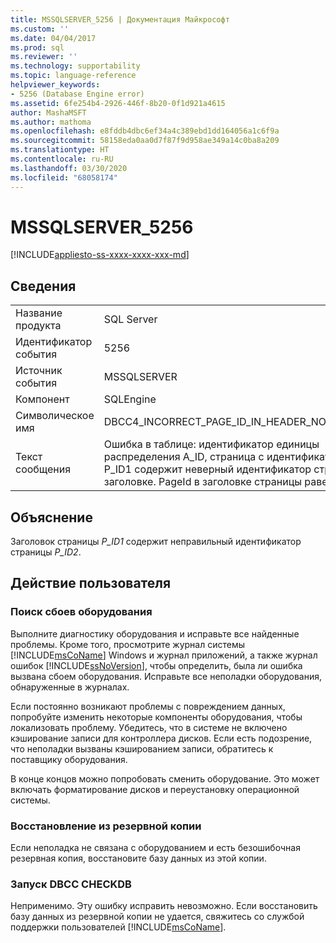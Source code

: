 ```yaml
---
title: MSSQLSERVER_5256 | Документация Майкрософт
ms.custom: ''
ms.date: 04/04/2017
ms.prod: sql
ms.reviewer: ''
ms.technology: supportability
ms.topic: language-reference
helpviewer_keywords:
- 5256 (Database Engine error)
ms.assetid: 6fe254b4-2926-446f-8b20-0f1d921a4615
author: MashaMSFT
ms.author: mathoma
ms.openlocfilehash: e8fddb4dbc6ef34a4c389ebd1dd164056a1c6f9a
ms.sourcegitcommit: 58158eda0aa0d7f87f9d958ae349a14c0ba8a209
ms.translationtype: HT
ms.contentlocale: ru-RU
ms.lasthandoff: 03/30/2020
ms.locfileid: "68058174"
---
```

# <a name="mssqlserver_5256"></a>MSSQLSERVER_5256
[!INCLUDE[appliesto-ss-xxxx-xxxx-xxx-md](../../includes/appliesto-ss-xxxx-xxxx-xxx-md.md)]
  
## <a name="details"></a>Сведения  
  
|||  
|-|-|  
|Название продукта|SQL Server|  
|Идентификатор события|5256|  
|Источник события|MSSQLSERVER|  
|Компонент|SQLEngine|  
|Символическое имя|DBCC4_INCORRECT_PAGE_ID_IN_HEADER_NO_METADATA|  
|Текст сообщения|Ошибка в таблице: идентификатор единицы распределения A_ID, страница с идентификатором P_ID1 содержит неверный идентификатор страницы в заголовке. PageId в заголовке страницы равен P_ID2.|  
  
## <a name="explanation"></a>Объяснение  
Заголовок страницы *P_ID1* содержит неправильный идентификатор страницы *P_ID2*.  
  
## <a name="user-action"></a>Действие пользователя  
  
### <a name="look-for-hardware-failure"></a>Поиск сбоев оборудования  
Выполните диагностику оборудования и исправьте все найденные проблемы. Кроме того, просмотрите журнал системы [!INCLUDE[msCoName](../../includes/msconame-md.md)] Windows и журнал приложений, а также журнал ошибок [!INCLUDE[ssNoVersion](../../includes/ssnoversion-md.md)], чтобы определить, была ли ошибка вызвана сбоем оборудования. Исправьте все неполадки оборудования, обнаруженные в журналах.  
  
Если постоянно возникают проблемы с повреждением данных, попробуйте изменить некоторые компоненты оборудования, чтобы локализовать проблему. Убедитесь, что в системе не включено кэширование записи для контроллера дисков. Если есть подозрение, что неполадки вызваны кэшированием записи, обратитесь к поставщику оборудования.  
  
В конце концов можно попробовать сменить оборудование. Это может включать форматирование дисков и переустановку операционной системы.  
  
### <a name="restore-from-backup"></a>Восстановление из резервной копии  
Если неполадка не связана с оборудованием и есть безошибочная резервная копия, восстановите базу данных из этой копии.  
  
### <a name="run-dbcc-checkdb"></a>Запуск DBCC CHECKDB  
Неприменимо. Эту ошибку исправить невозможно. Если восстановить базу данных из резервной копии не удается, свяжитесь со службой поддержки пользователей [!INCLUDE[msCoName](../../includes/msconame-md.md)].  
  
